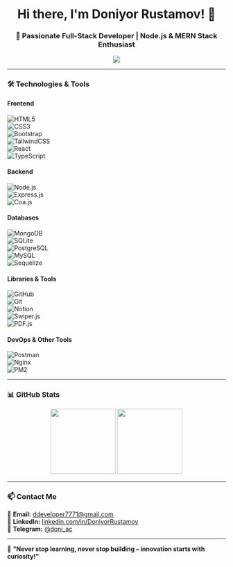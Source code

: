 <h1 align="center">Hi there, I'm Doniyor Rustamov! 👋 </h1>  
<h3 align="center">🚀 Passionate Full-Stack Developer | Node.js & MERN Stack Enthusiast</h3>  

<p align="center">
  <img src="https://readme-typing-svg.herokuapp.com?color=%2336BCF7&size=22&center=true&vCenter=true&lines=Backend+Developer;Cybersecurity+Learner;Always+Learning+New+Things" />
</p>  

---

### 🛠 Technologies & Tools  
#### **Frontend**  
![HTML5](https://img.shields.io/badge/-HTML5-E34F26?style=flat&logo=html5&logoColor=white)  
![CSS3](https://img.shields.io/badge/-CSS3-1572B6?style=flat&logo=css3&logoColor=white)  
![Bootstrap](https://img.shields.io/badge/-Bootstrap-7952B3?style=flat&logo=bootstrap&logoColor=white)  
![TailwindCSS](https://img.shields.io/badge/-TailwindCSS-38B2AC?style=flat&logo=tailwind-css&logoColor=white)  
![React](https://img.shields.io/badge/-React-61DAFB?style=flat&logo=react&logoColor=black)  
![TypeScript](https://img.shields.io/badge/-TypeScript-007ACC?style=flat&logo=typescript&logoColor=white)  

#### **Backend**  
![Node.js](https://img.shields.io/badge/-Node.js-339933?style=flat&logo=node.js&logoColor=white)  
![Express.js](https://img.shields.io/badge/-Express.js-000000?style=flat&logo=express&logoColor=white)  
![Coa.js](https://img.shields.io/badge/-Coa.js-339933?style=flat&logo=node.js&logoColor=white)  

#### **Databases**  
![MongoDB](https://img.shields.io/badge/-MongoDB-47A248?style=flat&logo=mongodb&logoColor=white)  
![SQLite](https://img.shields.io/badge/-SQLite-003B57?style=flat&logo=sqlite&logoColor=white)  
![PostgreSQL](https://img.shields.io/badge/-PostgreSQL-336791?style=flat&logo=postgresql&logoColor=white)  
![MySQL](https://img.shields.io/badge/-MySQL-4479A1?style=flat&logo=mysql&logoColor=white)  
![Sequelize](https://img.shields.io/badge/-Sequelize-52B0E7?style=flat&logo=sequelize&logoColor=white)  

#### **Libraries & Tools**  
![GitHub](https://img.shields.io/badge/-GitHub-181717?style=flat&logo=github&logoColor=white)  
![Git](https://img.shields.io/badge/-Git-F05032?style=flat&logo=git&logoColor=white)  
![Notion](https://img.shields.io/badge/-Notion-000000?style=flat&logo=notion&logoColor=white)  
![Swiper.js](https://img.shields.io/badge/-Swiper.js-6332F6?style=flat&logo=swiper&logoColor=white)  
![PDF.js](https://img.shields.io/badge/-PDF.js-FFB900?style=flat&logo=adobe&logoColor=black)  

#### **DevOps & Other Tools**  
![Postman](https://img.shields.io/badge/-Postman-FF6C37?style=flat&logo=postman&logoColor=white)  
![Nginx](https://img.shields.io/badge/-Nginx-009639?style=flat&logo=nginx&logoColor=white)  
![PM2](https://img.shields.io/badge/-PM2-2B037A?style=flat&logo=pm2&logoColor=white)  

---

### 📊 GitHub Stats  
<p align="center">
  <img src="https://github-readme-stats.vercel.app/api?username=Doniyor6444&show_icons=true&theme=radical" height="150" />
  <img src="https://github-readme-stats.vercel.app/api/top-langs/?username=Doniyor6444&layout=compact&theme=radical" height="150"/>
</p>

---

### 📫 Contact Me  
📧 **Email:** [ddeveloper7771@gmail.com](mailto:your.email@example.com)  
💼 **LinkedIn:** [linkedin.com/in/DoniyorRustamov](https://www.linkedin.com/)  
📱 **Telegram:** [@doni_ac](https://t.me/doni_ac)  

---


🚀 **"Never stop learning, never stop building – innovation starts with curiosity!"**  
